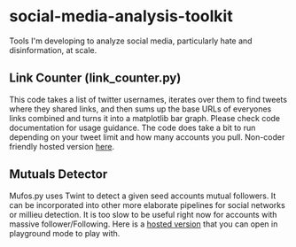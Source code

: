 # social-media-analysis-toolkit
Tools I'm developing to analyze social media, particularly hate and disinformation, at scale.

## Link Counter (link_counter.py)
This code takes a list of twitter usernames, iterates over them to find tweets where they shared links, and then sums up the base URLs of everyones links combined and turns it into a matplotlib bar graph. Please check code documentation for usage guidance. The code does take a bit to run depending on your tweet limit and how many accounts you pull. Non-coder friendly hosted version [here](https://colab.research.google.com/drive/1AGgt2Qm2LThNAKeBsnbKRXgWgPc9kFN9).

## Mutuals Detector
Mufos.py uses Twint to detect a given seed accounts mutual followers. It can be incorporated into other more elaborate pipelines for social networks or millieu detection. It is too slow to be useful right now for accounts with massive follower/Following. Here is a [hosted version](https://colab.research.google.com/drive/1AOXQxkOWbq7KEHWVBRiOrYhTOSg3QTqq) that you can open in playground mode to play with.
